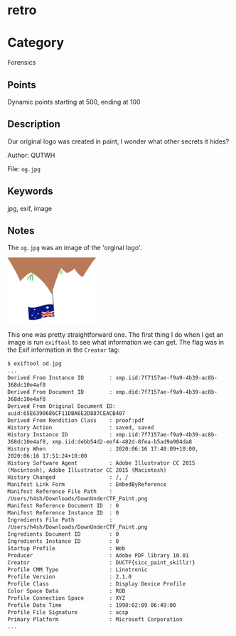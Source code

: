 # retro

# Category
Forensics

## Points
Dynamic points starting at 500, ending at 100

## Description
Our original logo was created in paint, I wonder what other secrets it hides?

Author: QUTWH

File: `og.jpg`

## Keywords
jpg, exif, image

## Notes
The `og.jpg` was an image of the 'orginal logo'.

<img src="og.jpg" alt="Original Logo" width="200"/>

This one was pretty straightforward one. The first thing I do when I get an image is run `exiftool` to see what information we can get. The flag was in the Exif information in the `Creator` tag:
```
$ exiftool od.jpg
...
Derived From Instance ID        : xmp.iid:7f7157ae-f9a9-4b39-ac8b-368dc10e4af8
Derived From Document ID        : xmp.did:7f7157ae-f9a9-4b39-ac8b-368dc10e4af8
Derived From Original Document ID: uuid:65E6390686CF11DBA6E2D887CEACB407
Derived From Rendition Class    : proof:pdf
History Action                  : saved, saved
History Instance ID             : xmp.iid:7f7157ae-f9a9-4b39-ac8b-368dc10e4af8, xmp.iid:debb54d2-eef4-482d-8fea-b5ad9a904da8
History When                    : 2020:06:16 17:48:09+10:00, 2020:06:16 17:51:24+10:00
History Software Agent          : Adobe Illustrator CC 2015 (Macintosh), Adobe Illustrator CC 2015 (Macintosh)
History Changed                 : /, /
Manifest Link Form              : EmbedByReference
Manifest Reference File Path    : /Users/h4sh/Downloads/DownUnderCTF_Paint.png
Manifest Reference Document ID  : 0
Manifest Reference Instance ID  : 0
Ingredients File Path           : /Users/h4sh/Downloads/DownUnderCTF_Paint.png
Ingredients Document ID         : 0
Ingredients Instance ID         : 0
Startup Profile                 : Web
Producer                        : Adobe PDF library 10.01
Creator                         : DUCTF{sicc_paint_skillz!}
Profile CMM Type                : Linotronic
Profile Version                 : 2.1.0
Profile Class                   : Display Device Profile
Color Space Data                : RGB
Profile Connection Space        : XYZ
Profile Date Time               : 1998:02:09 06:49:00
Profile File Signature          : acsp
Primary Platform                : Microsoft Corporation
...
```
